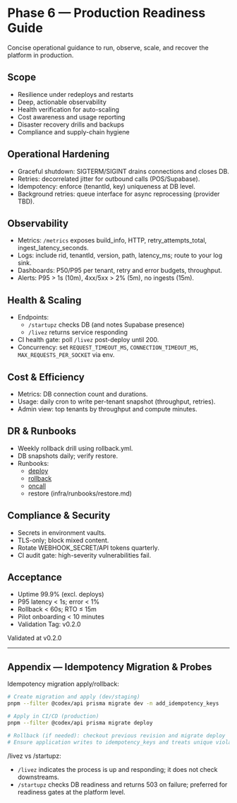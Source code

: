 # Phase 6 — Production Readiness Guide

Concise operational guidance to run, observe, scale, and recover the platform in production.

## Scope
- Resilience under redeploys and restarts
- Deep, actionable observability
- Health verification for auto-scaling
- Cost awareness and usage reporting
- Disaster recovery drills and backups
- Compliance and supply-chain hygiene

## Operational Hardening
- Graceful shutdown: SIGTERM/SIGINT drains connections and closes DB.
- Retries: decorrelated jitter for outbound calls (POS/Supabase).
- Idempotency: enforce (tenantId, key) uniqueness at DB level.
- Background retries: queue interface for async reprocessing (provider TBD).

## Observability
- Metrics: `/metrics` exposes build_info, HTTP, retry_attempts_total, ingest_latency_seconds.
- Logs: include rid, tenantId, version, path, latency_ms; route to your log sink.
- Dashboards: P50/P95 per tenant, retry and error budgets, throughput.
- Alerts: P95 > 1s (10m), 4xx/5xx > 2% (5m), no ingests (15m).

## Health & Scaling
- Endpoints:
  - `/startupz` checks DB (and notes Supabase presence)
  - `/livez` returns service responding
- CI health gate: poll `/livez` post-deploy until 200.
- Concurrency: set `REQUEST_TIMEOUT_MS`, `CONNECTION_TIMEOUT_MS`, `MAX_REQUESTS_PER_SOCKET` via env.

## Cost & Efficiency
- Metrics: DB connection count and durations.
- Usage: daily cron to write per-tenant snapshot (throughput, retries).
- Admin view: top tenants by throughput and compute minutes.

## DR & Runbooks
- Weekly rollback drill using rollback.yml.
- DB snapshots daily; verify restore.
- Runbooks:
  - [deploy](../infra/runbooks/deploy.md)
  - [rollback](../infra/runbooks/rollback.md)
  - [oncall](../infra/runbooks/oncall.md)
  - restore (infra/runbooks/restore.md)

## Compliance & Security
- Secrets in environment vaults.
- TLS-only; block mixed content.
- Rotate WEBHOOK_SECRET/API tokens quarterly.
- CI audit gate: high-severity vulnerabilities fail.

## Acceptance
- Uptime 99.9% (excl. deploys)
- P95 latency < 1s; error < 1%
- Rollback < 60s; RTO ≤ 15m
- Pilot onboarding < 10 minutes
- Validation Tag: v0.2.0

Validated at v0.2.0

---

## Appendix — Idempotency Migration & Probes

Idempotency migration apply/rollback:

```bash
# Create migration and apply (dev/staging)
pnpm --filter @codex/api prisma migrate dev -n add_idempotency_keys

# Apply in CI/CD (production)
pnpm --filter @codex/api prisma migrate deploy

# Rollback (if needed): checkout previous revision and migrate deploy
# Ensure application writes to idempotency_keys and treats unique violation as 200/204
```

/livez vs /startupz:

- `/livez` indicates the process is up and responding; it does not check downstreams.
- `/startupz` checks DB readiness and returns 503 on failure; preferred for readiness gates at the platform level.
